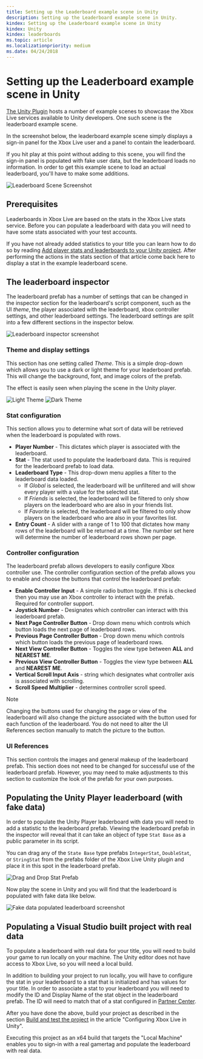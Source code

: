```yaml
---
title: Setting up the Leaderboard example scene in Unity
description: Setting up the Leaderboard example scene in Unity.
kindex: Setting up the Leaderboard example scene in Unity
kindex: Unity
kindex: leaderboards
ms.topic: article
ms.localizationpriority: medium
ms.date: 04/24/2018
---
```


# Setting up the Leaderboard example scene in Unity

[The Unity Plugin](https://github.com/Microsoft/xbox-live-unity-plugin) hosts a number of example scenes to showcase the Xbox Live services available to Unity developers.
One such scene is the leaderboard example scene.

In the screenshot below, the leaderboard example scene simply displays a sign-in panel for the Xbox Live user and a panel to contain the leaderboard.

If you hit play at this point without adding to this scene, you will find the sign-in panel is populated with fake user data, but the leaderboard loads no information.
In order to get this example scene to load an actual leaderboard, you'll have to make some additions.

![Leaderboard Scene Screenshot](live-setup-leaderboard-example-scene-images/leaderboard-scene-1804.JPG)


## Prerequisites

Leaderboards in Xbox Live are based on the stats in the Xbox Live stats service.
Before you can populate a leaderboard with data you will need to have some stats associated with your test accounts.

If you have not already added statistics to your title you can learn how to do so by reading [Add player stats and leaderboards to your Unity project](live-add-stats-and-leaderboards-in-unity.md).
After performing the actions in the stats section of that article come back here to display a stat in the example leaderboard scene.


## The leaderboard inspector

The leaderboard prefab has a number of settings that can be changed in the inspector section for the leaderboard's script component, such as the UI *theme*, the player associated with the leaderboard, xbox controller settings, and other leaderboard settings.
The leaderboard settings are split into a few different sections in the inspector below.

![Leaderboard inspector screenshot](live-setup-leaderboard-example-scene-images/leaderboard_script_inspector.JPG)


### Theme and display settings

This section has one setting called *Theme*.
This is a simple drop-down which allows you to use a dark or light theme for your leaderboard prefab.
This will change the background, font, and image colors of the prefab.

The effect is easily seen when playing the scene in the Unity player.

![Light Theme](live-setup-leaderboard-example-scene-images/leaderboard_light_theme.JPG) ![Dark Theme](live-setup-leaderboard-example-scene-images/leaderboard_dark_theme.JPG)


### Stat configuration

This section allows you to determine what sort of data will be retrieved when the leaderboard is populated with rows.

- **Player Number** - This dictates which player is associated with the leaderboard.
- **Stat** - The stat used to populate the leaderboard data. This is required for the leaderboard prefab to load data.
- **Leaderboard Type** - This drop-down menu applies a filter to the leaderboard data loaded.
   - If *Global* is selected, the leaderboard will be unfiltered and will show every player with a value for the selected stat.
   - If *Friends* is selected, the leaderboard will be filtered to only show players on the leaderboard who are also in your friends list.
   - If *Favorite* is selected, the leaderboard will be filtered to only show players on the leaderboard who are also in your favorites list.
- **Entry Count** - A slider with a range of 1 to 100 that dictates how many rows of the leaderboard will be returned at a time. The number set here will determine the number of leaderboard rows shown per page.


### Controller configuration

The leaderboard prefab allows developers to easily configure Xbox controller use.
The controller configuration section of the prefab allows you to enable and choose the buttons that control the leaderboard prefab:
- **Enable Controller Input** - A simple radio button toggle. If this is checked then you may use an Xbox controller to interact with the prefab. Required for controller support.
- **Joystick Number** - Designates which controller can interact with this leaderboard prefab.
- **Next Page Controller Button** - Drop down menu which controls which button loads the next page of leaderboard rows.
- **Previous Page Controller Button** - Drop down menu which controls which button loads the previous page of leaderboard rows.
- **Next View Controller Button** - Toggles the view type between **ALL** and **NEAREST ME**.
- **Previous View Controller Button** - Toggles the view type between **ALL** and **NEAREST ME**.
- **Vertical Scroll Input Axis** - string which designates what controller axis is associated with scrolling.
- **Scroll Speed Multiplier** - determines controller scroll speed.

> [!NOTE]
> Changing the buttons used for changing the page or view of the leaderboard will also change the picture associated with the button used for each function of the leaderboard. You do not need to alter the UI References section manually to match the picture to the button.


### UI References

This section controls the images and general makeup of the leaderboard prefab.
This section does not need to be changed for successful use of the leaderboard prefab.
However, you may need to make adjustments to this section to customize the look of the prefab for your own purposes.


## Populating the Unity Player leaderboard (with fake data)

In order to populate the Unity Player leaderboard with data you will need to add a statistic to the leaderboard prefab.
Viewing the leaderboard prefab in the inspector will reveal that it can take an object of type `Stat Base` as a public parameter in its script.

You can drag any of the `State Base` type prefabs `IntegerStat`, `DoubleStat`, or `StringStat` from the prefabs folder of the Xbox Live Unity plugin and place it in this spot in the leaderboard prefab.

![Drag and Drop Stat Prefab](live-setup-leaderboard-example-scene-images/stat-to-leaderbaord-drag.gif)

Now play the scene in Unity and you will find that the leaderboard is populated with fake data like below.

![Fake data populated leaderboard screenshot](live-setup-leaderboard-example-scene-images/leaderboard-fake-data-1804.JPG)


## Populating a Visual Studio built project with real data

To populate a leaderboard with real data for your title, you will need to build your game to run locally on your machine.
The Unity editor does not have access to Xbox Live, so you will need a local build.

In addition to building your project to run locally, you will have to configure the stat in your leaderboard to a stat that is initialized and has values for your title.
In order to associate a stat to your leaderboard you will need to modify the ID and Display Name of the stat object in the leaderboard prefab.
The ID will need to match that of a stat configured in [Partner Center](https://partner.microsoft.com/dashboard).

After you have done the above, build your project as described in the section [Build and test the project](../../../../../get-started/setup-ide/creators/unity-win10/live-configure-xbl-in-unity.md#build-and-test-the-project) in the article "Configuring Xbox Live in Unity".

Executing this project as an x64 build that targets the "Local Machine" enables you to sign-in with a real gamertag and populate the leaderboard with real data.
